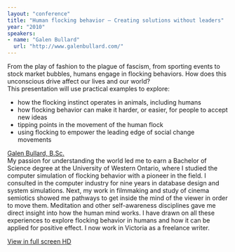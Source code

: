 ```yaml
---
layout: "conference"
title: "Human flocking behavior – Creating solutions without leaders"
year: "2010"
speakers:
- name: "Galen Bullard"
  url: "http://www.galenbullard.com/"
---
```



From the play of fashion to the plague of fascism, from sporting events to
stock market bubbles, humans engage in flocking behaviors. How does this
unconscious drive affect our lives and our world?  
This presentation will use practical examples to explore:

  * how the flocking instinct operates in animals, including humans
  * how flocking behavior can make it harder, or easier, for people to accept new ideas
  * tipping points in the movement of the human flock
  * using flocking to empower the leading edge of social change movements

[ Galen Bullard, B.Sc.
](http://www.galenbullard.com/)  
My passion for understanding the world led me to earn a Bachelor of Science
degree at the University of Western Ontario, where I studied the computer
simulation of flocking behavior with a pioneer in the field. I consulted in
the computer industry for nine years in database design and system
simulations. Next, my work in filmmaking and study of cinema semiotics showed
me pathways to get inside the mind of the viewer in order to move them.
Meditation and other self-awareness disciplines gave me direct insight into
how the human mind works. I have drawn on all these experiences to explore
flocking behavior in humans and how it can be applied for positive effect. I
now work in Victoria as a freelance writer.


[ View in full screen HD
](https://www.youtube.com/embed/xxWDUnMHaBM?rel=0&hd=1)


[//]: # (Retrieved from https://web.archive.org/web/20210416135337/https://www.ideawave.ca/the-conference/human-flocking-behavior-creating-solutions-without-leaders)